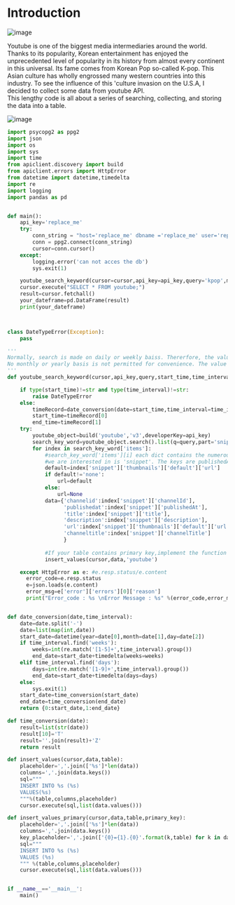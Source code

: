 # Introduction


![image](https://user-images.githubusercontent.com/53164959/73610919-e77ed180-461f-11ea-8569-2879b34a7ba9.png)

Youtube is one of the biggest media intermediaries around the world. Thanks to its popularity, Korean entertainment has enjoyed 
the unprecedented level of popularity in its history from almost every continent in this universal. 
Its fame comes from Korean Pop so-called K-pop. This Asian culture  has wholly engrossed many western countries into this industry. 
To see the influence of this 'culture invasion on the U.S.A, I decided to collect some data from youtube API.  
This lengthy code is all about a series of searching, collecting, and storing the data into a table. 



![image](https://user-images.githubusercontent.com/53164959/73610971-6d028180-4620-11ea-847f-bae6a23304a4.png)

```python
import psycopg2 as ppg2
import json
import os
import sys
import time
from apiclient.discovery import build
from apiclient.errors import HttpError
from datetime import datetime,timedelta
import re
import logging
import pandas as pd


def main():
    api_key='replace_me'
    try:
        conn_string = "host='replace_me' dbname ='replace_me' user='replace_me' password=replace_me port=5432"
        conn = ppg2.connect(conn_string)
        cursor=conn.cursor()
    except:
        logging.error('can not acces the db')
        sys.exit(1)

    youtube_search_keyword(cursor=cursor,api_key=api_key,query='kpop',maxResults=50,regionCode='us',start_time='1912-01-01',time_interval='23 days')
    cursor.execute("SELECT * FROM youtube;")
    result=cursor.fetchall()
    your_dateframe=pd.DataFrame(result)
    print(your_dateframe) 



class DateTypeError(Exception):
    pass

'''
Normally, search is made on daily or weekly baiss. Thererfore, the value should contain specific number followed by either 'days' or 'weeks'
No monthly or yearly basis is not permitted for convenience. The value must be string , neither integer nor date type.
'''
def youtube_search_keyword(cursor,api_key,query,start_time,time_interval,maxResults=5,regionCode=None):

    if type(start_time)!=str and type(time_interval)!=str:
        raise DateTypeError
    else:
        timeRecord=date_conversion(date=start_time,time_interval=time_interval)
        start_time=timeRecord[0]
        end_time=timeRecord[1]
    try:
        youtube_object=build('youtube','v3',developerKey=api_key)
        search_key_word=youtube_object.search().list(q=query,part='snippet',maxResults=maxResults,regionCode=regionCode,publishedAfter=start_time,publishedBefore=end_time).execute()
        for index in search_key_word['items']:
            #search_key_word['items'][i] each dict contains the numerous keys and following values,one of which
            #we are interested in is 'snippet'. The keys are publishedAt,channelId,title,description,channelTitle,liveBroadcastContent
            default=index['snippet']['thumbnails']['default']['url']
            if default!='none':
                url=default
            else:
                url=None
            data={'channelid':index['snippet']['channelId'],
                  'publishedat':index['snippet']['publishedAt'],
                  'title':index['snippet']['title'],
                  'description':index['snippet']['description'],
                  'url':index['snippet']['thumbnails']['default']['url'],
                  'channeltitle':index['snippet']['channelTitle']
                  }
            
            #If your table contains primary key,implement the function called insert_valus_primary.
            insert_values(cursor,data,'youtube')

    except HttpError as e: #e.resp.status/e.content
      error_code=e.resp.status
      e=json.loads(e.content)
      error_msg=e['error']['errors'][0]['reason']
      print("Error_code : %s \nError Message : %s" %(error_code,error_msg))


def date_conversion(date,time_interval):
    date=date.split('-')
    date=list(map(int,date))
    start_date=datetime(year=date[0],month=date[1],day=date[2])
    if time_interval.find('weeks'):
        weeks=int(re.match('[1-5]+',time_interval).group())
        end_date=start_date+timedelta(weeks=weeks)
    elif time_interval.find('days'):
        days=int(re.match('[1-9]+',time_interval).group())
        end_date=start_date+timedelta(days=days)
    else:
        sys.exit(1)
    start_date=time_conversion(start_date)
    end_date=time_conversion(end_date)
    return {0:start_date,1:end_date}

def time_conversion(date):
    result=list(str(date))
    result[10]='T'
    result=''.join(result)+'Z'
    return result

def insert_values(cursor,data,table):
    placeholder=','.join(['%s']*len(data))
    columns=','.join(data.keys())
    sql="""
    INSERT INTO %s (%s)
    VALUES(%s)
    """%(table,columns,placeholder)
    cursor.execute(sql,list(data.values()))

def insert_values_primary(cursor,data,table,primary_key):
    placeholder=','.join(['%s']*len(data))
    columns=','.join(data.keys())
    key_placeholder=','.join(['{0}={1}.{0}'.format(k,table) for k in data.keys()])
    sql="""
    INSERT INTO %s (%s)
    VALUES (%s)
    """ %(table,columns,placeholder)
    cursor.execute(sql,list(data.values()))


if __name__=='__main__':
    main()
```
